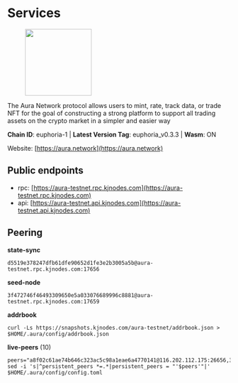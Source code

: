 # Services

<figure><img src="https://raw.githubusercontent.com/kj89/testnet_manuals/main/pingpub/logos/aura.png" width="150" alt=""><figcaption></figcaption></figure>

The Aura Network protocol allows users to mint, rate, track data,  or trade NFT for the goal of constructing a strong platform to  support all trading assets on the crypto market in a simpler and easier way

**Chain ID**: euphoria-1 | **Latest Version Tag**: euphoria_v0.3.3 | **Wasm**: ON

Website: [https://aura.network](https://aura.network)


## Public endpoints

* rpc: [https://aura-testnet.rpc.kjnodes.com](https://aura-testnet.rpc.kjnodes.com)
* api: [https://aura-testnet.api.kjnodes.com](https://aura-testnet.api.kjnodes.com)

## Peering

**state-sync**

```
d5519e378247dfb61dfe90652d1fe3e2b3005a5b@aura-testnet.rpc.kjnodes.com:17656
```

**seed-node**

```
3f472746f46493309650e5a033076689996c8881@aura-testnet.rpc.kjnodes.com:17659
```

**addrbook**
```
curl -Ls https://snapshots.kjnodes.com/aura-testnet/addrbook.json > $HOME/.aura/config/addrbook.json
```

**live-peers** (10)
```
peers="a8f02c61ae74b646c323ac5c98a1eae6a4770141@116.202.112.175:26656,3d6b07bdb11754c8c8512525dac109d8bdee3857@65.21.53.39:56656,d5519e378247dfb61dfe90652d1fe3e2b3005a5b@65.109.68.190:17656,fdcc8f1ca406213d79947c5f38920a085ed90c0f@144.202.72.17:26636,2e1407476ad3566eb11ac92ad1df4782c7ba83dd@18.143.61.108:26656,7812205773ac30f3d47200ac2391c79896c60135@54.254.220.113:26656,64fdaa6da59901793beda215679ac2a6549b46b4@144.91.122.166:26656,914d435a0c6376fb367ae5d13a6f963b709d964b@142.132.223.189:26656,5d869eb132e188b848875cc169edb3614d6bb620@144.76.27.79:26656,d806db349c2166333beffedee935c4b266ce23c9@116.202.241.157:46656"
sed -i 's|^persistent_peers *=.*|persistent_peers = "'$peers'"|' $HOME/.aura/config/config.toml
```

